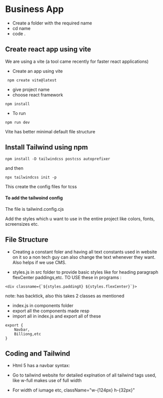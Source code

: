 # Business App


- Create a folder with the required name
- cd name
- code .

## Create react app using vite

We are using a vite (a tool came recently for faster react applications)
- Create an app using vite
```
 npm create vite@latest
```

- give project name
- choose react framework

```
npm install
```


- To run
```
npm run dev
``` 



Vite has better minimal default file structure



## Install Tailwind using npm

```
npm install -D tailwindcss postcss autoprefixer
```

and then

```
npx tailwindcss init -p
```
This create the config files for tcss


#### To add the tailwoind config

The file is tailwind.config.cjs




Add the styles which u want to use in the entire project like  colors, fonts, screensizes etc.




## File Structure


- Creating a constant foler and having all text constants used in website on it so a non tech guy can also change the text whenever they want. Also helps if we use CMS.


- styles.js in src folder to provide basic styles like for heading paragraph flexCenter paddings,etc.
TO USE these in programs :

```
<div classname={`${styles.paddingX} ${styles.flexCenter}`}>
```
note: has backtick, also this takes 2 classes as mentioned



- index.js in components folder
- export all the components made resp
- import all in index.js and export all of these
```
export { 
    Navbar,
    Billiong,etc
}
```


## Coding and Tailwind


- Html 5 has a navbar syntax: <nav className=""></nav>



- Go to tailwind website for detailed explnation of all tailwind tags used, like w-full makes use of full width
- For width of iumage etc, className="w-{124px} h-{32px}"
